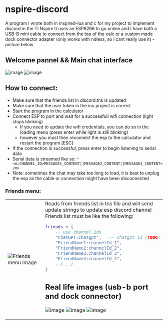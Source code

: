 # nspire-discord
A program I wrote both in inspired-lua and c for my project to implement discord in the Ti Nspire
It uses an ESP8266 to go online and I have both a USB-B mini cable to connect from the top of the calc or a custom made dock connector adapter (only works with ndless, so I cant really use it) - picture below
## Welcome pannel && Main chat interface
![image](https://github.com/user-attachments/assets/463c09a8-45ed-4f63-b4f6-a1090e505476)
![image](https://github.com/user-attachments/assets/5d0dd483-9f63-44d6-9939-474fe3f96068)
<!--![image](https://github.com/user-attachments/assets/08c4077e-e058-4a96-b7fc-2f07e79d9d29)
![image](https://github.com/user-attachments/assets/74867b52-a147-450d-a36b-0a3ac36f82ca)-->
 ## How to connect:
 - Make sure that the friends list in discord.tns is updated
 - Make sure that the user token in the ino project is correct
 - Start the program in the calculator
 - Connect ESP to port and wait for a successfull wifi connection (light stops blinking)
   - If you need to update the wifi credentials, you can do so in the loading menu (press enter while light is still blinking)
   - however you must then reconnect the esp to the calculator and restart the program [ESC]
 - If the connection is successful, press enter to begin listening to serial data
 - Serial data is streamed like so: `"<m:CHANNEL_ID>MESSAGE1_CONTENT||MESSAGE2_CONTENT||MESSAGE3_CONTENT</m>`
 - Note: sometimes the chat may take too long to load, it is best to unplug the esp as the cable or connection might have been disconnected
### Friends menu:
<table>
<tr>
<td width="50%">
<img src="https://github.com/user-attachments/assets/b97cb06a-4889-4eff-8a65-883a849f9c02" alt="Friends menu image">
</td>
<td width="50%">
Reads from friends list in tns file and will send update strings to update esp discord channel
Friends list must be like the following:

```lua
friends = {
    -- use channel ids
    "ChatGPT:chatgpt",   -- chatgpt id (TODO)
    "FriendName1:channelId_1",
    "FriendName2:channelId_2",
    "FriendName3:channelId_3",
    "FriendName4:channelId_4",
    --(...)
}
```
## Real life images (usb-b port and dock connector)
![image](https://github.com/user-attachments/assets/2c1b6f1c-8177-4b5a-829a-4c8db26e1e04)
![image](https://github.com/user-attachments/assets/1575c28c-e012-400d-a56b-5194a44e650a)
![image](https://github.com/user-attachments/assets/69fbfeb9-46a0-490b-b7af-3636037d3e6d)


